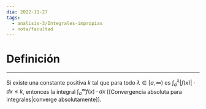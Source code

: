 ```yaml
---
dia: 2022-11-27
tags:
  - analisis-3/Integrales-impropias
  - nota/facultad
---
```

# Definición
---
Si existe una constante positiva $k$ tal que para todo $\lambda \in [a, \infty)$ es $\int_a^\lambda |f(x)| \cdot dx \le k$, entonces la integral $\int_a^\infty f(x) \cdot dx$ [[Convergencia absoluta para integrales|converge absolutamente]].